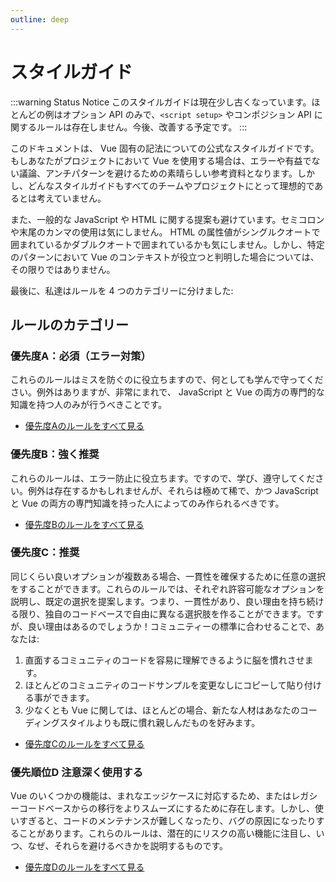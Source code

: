 ```yaml
---
outline: deep
---
```


# スタイルガイド

:::warning Status Notice
このスタイルガイドは現在少し古くなっています。ほとんどの例はオプション API のみで、`<script setup>` やコンポジション API に関するルールは存在しません。今後、改善する予定です。
:::

このドキュメントは、 Vue 固有の記法についての公式なスタイルガイドです。もしあなたがプロジェクトにおいて Vue を使用する場合は、エラーや有益でない議論、アンチパターンを避けるための素晴らしい参考資料となります。しかし、どんなスタイルガイドもすべてのチームやプロジェクトにとって理想的であるとは考えていません。

また、一般的な JavaScript や HTML に関する提案も避けています。セミコロンや末尾のカンマの使用は気にしません。 HTML の属性値がシングルクオートで囲まれているかダブルクオートで囲まれているかも気にしません。しかし、特定のパターンにおいて Vue のコンテキストが役立つと判明した場合については、その限りではありません。

最後に、私達はルールを 4 つのカテゴリーに分けました:

## ルールのカテゴリー

### 優先度A：必須（エラー対策）

これらのルールはミスを防ぐのに役立ちますので、何としても学んで守ってください。例外はありますが、非常にまれで、 JavaScript と Vue の両方の専門的な知識を持つ人のみが行うべきことです。

- [優先度Aのルールをすべて見る](./rules-essential)

### 優先度B：強く推奨

これらのルールは、エラー防止に役立ちます。ですので、学び、遵守してください。例外は存在するかもしれませんが、それらは極めて稀で、かつ JavaScript と Vue の両方の専門知識を持った人によってのみ作られるべきです。

- [優先度Bのルールをすべて見る](./rules-strongly-recommended)

### 優先度C：推奨

同じくらい良いオプションが複数ある場合、一貫性を確保するために任意の選択をすることができます。これらのルールでは、それぞれ許容可能なオプションを説明し、既定の選択を提案します。つまり、一貫性があり、良い理由を持ち続ける限り、独自のコードベースで自由に異なる選択肢を作ることができます。ですが、良い理由はあるのでしょうか！コミュニティーの標準に合わせることで、あなたは:

1. 直面するコミュニティのコードを容易に理解できるように脳を慣れさせます。
2. ほとんどのコミュニティのコードサンプルを変更なしにコピーして貼り付ける事ができます。
3. 少なくとも Vue に関しては、ほとんどの場合、新たな人材はあなたのコーディングスタイルよりも既に慣れ親しんだものを好みます。

- [優先度Cのルールをすべて見る](./rules-recommended)

### 優先順位D 注意深く使用する

 Vue のいくつかの機能は、まれなエッジケースに対応するため、またはレガシーコードベースからの移行をよりスムーズにするために存在します。しかし、使いすぎると、コードのメンテナンスが難しくなったり、バグの原因になったりすることがあります。これらのルールは、潜在的にリスクの高い機能に注目し、いつ、なぜ、それらを避けるべきかを説明するものです。

- [優先度Dのルールをすべて見る](./rules-use-with-caution)
